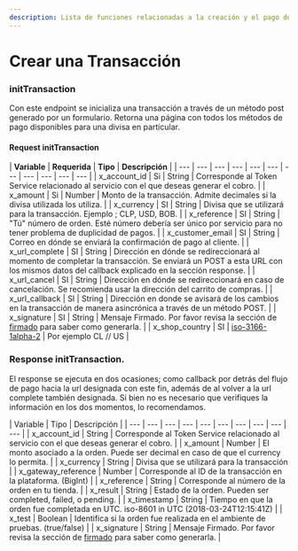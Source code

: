 ```yaml
---
description: Lista de funciones relacionadas a la creación y el pago de una transacción.
---
```


# Crear una Transacción

### initTransaction

Con este endpoint se inicializa una transacción a través de un método post generado por un formulario. Retorna una página con todos los métodos de pago disponibles para una divisa en particular.

#### Request initTransaction

| **Variable** | **Requerida** | **Tipo** | **Descripción** |
| --- | --- | --- | --- | --- | --- | --- | --- | --- | --- | --- |
| x\_account\_id | Si | String | Corresponde al Token Service relacionado al servicio con el que deseas generar el cobro. |
| x\_amount | Si | Number | Monto de la transacción. Admite decimales si la divisa utilizada los utiliza. |
| x\_currency | SI | String | Divisa que se utilizará para la transacción. Ejemplo ; CLP, USD, BOB. |
| x\_reference | SI | String | "Tú" número de orden. Esté número debería ser único por servicio para no tener problema de duplicidad de pagos. |
| x\_customer\_email | SI | String | Correo en dónde se enviará la confirmación de pago al cliente. |
| x\_url\_complete | SI | String | Dirección en dónde se redireccionará al momento de completar la transacción. Se enviará un POST a esta URL con los mismos datos del callback explicado en la sección response. |
| x\_url\_cancel | SI | String | Dirección en dónde se redireccionará en caso de cancelación. Se recomienda usar la dirección del carrito de compras. |
| x\_url\_callback | SI | String | Dirección en donde se avisará de los cambios en la transacción de manera asincrónica a través de un método POST. |
| x\_signature | SI | String | Mensaje Firmado. Por favor revisa la sección de [firmado](proceso-de-firmado.md#proceso) para saber como generarla. |
| x\_shop\_country | SI | [iso-3166-1alpha-2](https://en.wikipedia.org/wiki/ISO_3166-1) | Por ejemplo CL // US  |

### Response initTransaction.

El response se ejecuta en dos ocasiones; como callback por detrás del flujo de pago hacia la url designada con este fin, además de al volver a la url complete también designada. Si bien no es necesario que verifiques la información en los dos momentos, lo recomendamos.

| Variable | Tipo | Descripción |
| --- | --- | --- | --- | --- | --- | --- | --- | --- | --- |
| x\_account\_id | String | Corresponde al Token Service relacionado al servicio con el que deseas generar el cobro. |
| x\_amount | Number | El monto asociado a la orden. Puede ser decimal en caso de que el currency lo permita. |
| x\_currency | String | Divisa que se utilizará para la transacción |
| x\_gateway\_reference | Number | Corresponde al ID de la transacción en la plataforma. \(BigInt\) |
| x\_reference | String | Corresponde al número de la orden en tu tienda. |
| x\_result | String | Estado de la orden. Pueden ser completed, failed, o pending. |
| x\_timestamp | String | Tiempo en que la orden fue completada en UTC. iso-8601 in UTC \(2018-03-24T12:15:41Z\) |
| x\_test | Boolean | Identifica si la orden fue realizada en el ambiente de pruebas. \(true/false\) |
| x\_signature | String | Mensaje Firmado. Por favor revisa la sección de [firmado](proceso-de-firmado.md#proceso) para saber como generarla. |


